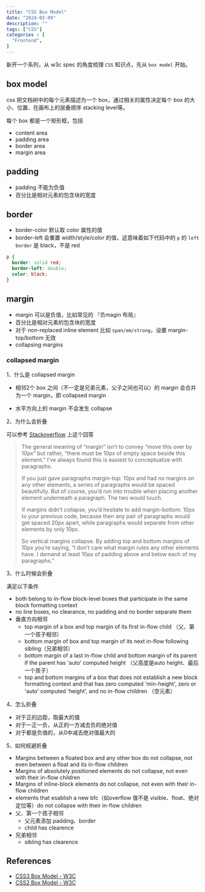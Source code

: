 ```yaml
---
title: "CSS Box Model"
date: "2024-03-09"
description: ""
tags: ["CSS"]
categories : [
  "Frontend",
]
---
```


新开一个系列，从 w3c spec 的角度梳理 `CSS` 知识点，先从 `box model` 开始。

## box model

css 把文档树中的每个元素描述为一个 box，通过相关的属性决定每个 box 的大小、位置、在画布上的层叠顺序 stacking level等。

每个 box 都是一个矩形框，包括
- content area
- padding area
- border area
- margin area

## padding
- padding 不能为负值
- 百分比是相对元素的包含块的宽度

## border
- border-color 默认取 color 属性的值
- border-left 会重置 width/style/color 的值，这意味着如下代码中的 `p` 的 `left border` 是 black，不是 red

```css
p {
  border: solid red;
  border-left: double;
  color: black;
}
```

## margin

- margin 可以是负值，比如常见的 『负magin 布局』
- 百分比是相对元素的包含块的宽度
- 对于 non-replaced inline element 比如 `span/em/strong`，设置 margin-top/bottom 无效
- collapsing margins 

### collapsed margin

1、什么是 collapsed margin

- 相邻2个 box 之间（不一定是兄弟元素，父子之间也可以）的 margin 会合并为一个 margin，即 collapsed margin

- 水平方向上的 margin 不会发生 collapse

2、为什么会折叠

可以参考 [Stackoverflow](https://stackoverflow.com/questions/3069921/what-is-the-point-of-css-collapsing-margins) 上这个回答

> The general meaning of “margin” isn’t to convey “move this over by 10px” but rather, “there must be 10px of empty space beside this element.” I’ve always found this is easiest to conceptualize with paragraphs. 
>
> If you just gave paragraphs margin-top: 10px and had no margins on any other elements, a series of paragraphs would be spaced beautifully. But of course, you’d run into trouble when placing another element underneath a paragraph. The two would touch.
>
> If margins didn’t collapse, you’d hesitate to add margin-bottom: 10px to your previous code, because then any pair of paragraphs would get spaced 20px apart, while paragraphs would separate from other elements by only 10px.
>
>So vertical margins collapse. By adding top and bottom margins of 10px you’re saying, “I don’t care what margin rules any other elements have. I demand at least 10px of padding above and below each of my paragraphs.”

3、什么时候会折叠

满足以下条件
- both belong to in-flow block-level boxes that participate in the same block formatting context
- no line boxes, no clearance, no padding and no border separate them
- 垂直方向相邻
  - top margin of a box and top margin of its first in-flow child （父、第一个孩子相邻）
  - bottom margin of box and top margin of its next in-flow following sibling（兄弟相邻）
  - bottom margin of a last in-flow child and bottom margin of its parent if the parent has 'auto' computed height （父高度是auto height、最后一个孩子）
  - top and bottom margins of a box that does not establish a new block formatting context and that has zero computed 'min-height', zero or 'auto' computed 'height', and no in-flow children （空元素）

4、怎么折叠

- 对于正的边距，取最大的值
- 对于一正一负，从正的一方减去负的绝对值
- 对于都是负值的，从0中减去绝对值最大的

5、如何规避折叠

- Margins between a floated box and any other box do not collapse, not even between a float and its in-flow children
- Margins of absolutely positioned elements do not collapse, not even with their in-flow children
- Margins of inline-block elements do not collapse, not even with their in-flow children
- elements that esablish a new bfc（如overflow 值不是 visible、float、绝对定位等）do not collapse with their in-flow children
- 父、第一个孩子相邻
  - 父元素添加 padding、border
  - child has clearence
- 兄弟相邻
  - sibling has clearence

## References
- [CSS3 Box Model - W3C](https://www.w3.org/TR/css-box-3/)
- [CSS2 Box Model - W3C](https://www.w3.org/TR/CSS2/box.html)
